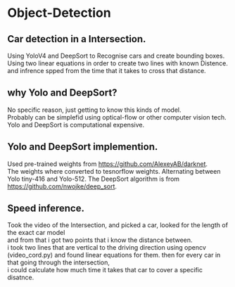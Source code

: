 # Object-Detection

## Car detection in a Intersection. 
Using YoloV4 and DeepSort to Recognise cars and create bounding boxes.  
Using two linear equations in order to create two lines with known Distence. 
and infrence spped from the time that it takes to cross that distance.

## why Yolo and DeepSort?  
No specific reason, just getting to know this kinds of model.  
Probably can be simplefid using optical-flow or other computer vision tech.
Yolo and DeepSort is computational expensive.

## Yolo and DeepSort implemention. 
Used pre-trained weights from https://github.com/AlexeyAB/darknet.  
The weights where converted to tesnorflow weights. Alternating between Yolo tiny-416 
and Yolo-512.
The DeepSort algorithm is from https://github.com/nwojke/deep_sort. 

## Speed inference. 
Took the video of the Intersection, and picked a car, looked for the length of the exact car model  
and from that i got two points that i know the distance between.  
i took two lines that are vertical to the driving direction using opencv (video_cord.py)
and found linear equations for them. then for every car in that going through the intersection,  
i could calculate how much time it takes that car to cover a specific disatnce.

